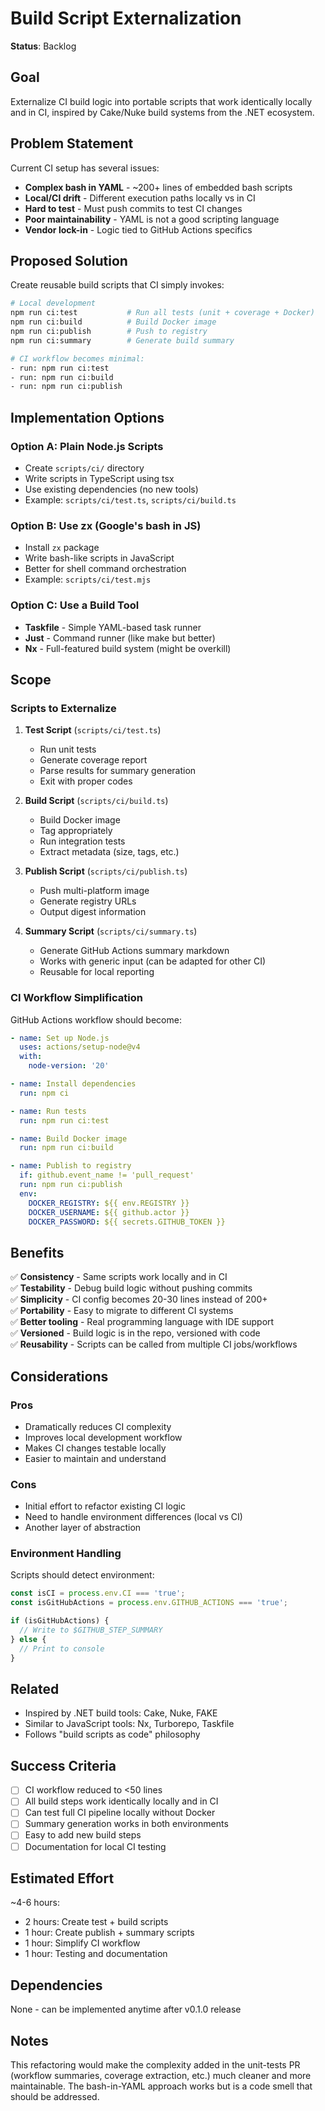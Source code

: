# Build Script Externalization

**Status**: Backlog

## Goal

Externalize CI build logic into portable scripts that work identically locally and in CI, inspired by Cake/Nuke build systems from the .NET ecosystem.

## Problem Statement

Current CI setup has several issues:
- **Complex bash in YAML** - ~200+ lines of embedded bash scripts
- **Local/CI drift** - Different execution paths locally vs in CI
- **Hard to test** - Must push commits to test CI changes
- **Poor maintainability** - YAML is not a good scripting language
- **Vendor lock-in** - Logic tied to GitHub Actions specifics

## Proposed Solution

Create reusable build scripts that CI simply invokes:

```bash
# Local development
npm run ci:test           # Run all tests (unit + coverage + Docker)
npm run ci:build          # Build Docker image
npm run ci:publish        # Push to registry
npm run ci:summary        # Generate build summary

# CI workflow becomes minimal:
- run: npm run ci:test
- run: npm run ci:build  
- run: npm run ci:publish
```

## Implementation Options

### Option A: Plain Node.js Scripts
- Create `scripts/ci/` directory
- Write scripts in TypeScript using tsx
- Use existing dependencies (no new tools)
- Example: `scripts/ci/test.ts`, `scripts/ci/build.ts`

### Option B: Use zx (Google's bash in JS)
- Install `zx` package
- Write bash-like scripts in JavaScript
- Better for shell command orchestration
- Example: `scripts/ci/test.mjs`

### Option C: Use a Build Tool
- **Taskfile** - Simple YAML-based task runner
- **Just** - Command runner (like make but better)
- **Nx** - Full-featured build system (might be overkill)

## Scope

### Scripts to Externalize

1. **Test Script** (`scripts/ci/test.ts`)
   - Run unit tests
   - Generate coverage report
   - Parse results for summary generation
   - Exit with proper codes

2. **Build Script** (`scripts/ci/build.ts`)
   - Build Docker image
   - Tag appropriately
   - Run integration tests
   - Extract metadata (size, tags, etc.)

3. **Publish Script** (`scripts/ci/publish.ts`)
   - Push multi-platform image
   - Generate registry URLs
   - Output digest information

4. **Summary Script** (`scripts/ci/summary.ts`)
   - Generate GitHub Actions summary markdown
   - Works with generic input (can be adapted for other CI)
   - Reusable for local reporting

### CI Workflow Simplification

GitHub Actions workflow should become:

```yaml
- name: Set up Node.js
  uses: actions/setup-node@v4
  with:
    node-version: '20'

- name: Install dependencies
  run: npm ci

- name: Run tests
  run: npm run ci:test

- name: Build Docker image
  run: npm run ci:build

- name: Publish to registry
  if: github.event_name != 'pull_request'
  run: npm run ci:publish
  env:
    DOCKER_REGISTRY: ${{ env.REGISTRY }}
    DOCKER_USERNAME: ${{ github.actor }}
    DOCKER_PASSWORD: ${{ secrets.GITHUB_TOKEN }}
```

## Benefits

✅ **Consistency** - Same scripts work locally and in CI  
✅ **Testability** - Debug build logic without pushing commits  
✅ **Simplicity** - CI config becomes 20-30 lines instead of 200+  
✅ **Portability** - Easy to migrate to different CI systems  
✅ **Better tooling** - Real programming language with IDE support  
✅ **Versioned** - Build logic is in the repo, versioned with code  
✅ **Reusability** - Scripts can be called from multiple CI jobs/workflows

## Considerations

### Pros
- Dramatically reduces CI complexity
- Improves local development workflow
- Makes CI changes testable locally
- Easier to maintain and understand

### Cons
- Initial effort to refactor existing CI logic
- Need to handle environment differences (local vs CI)
- Another layer of abstraction

### Environment Handling

Scripts should detect environment:
```typescript
const isCI = process.env.CI === 'true';
const isGitHubActions = process.env.GITHUB_ACTIONS === 'true';

if (isGitHubActions) {
  // Write to $GITHUB_STEP_SUMMARY
} else {
  // Print to console
}
```

## Related

- Inspired by .NET build tools: Cake, Nuke, FAKE
- Similar to JavaScript tools: Nx, Turborepo, Taskfile
- Follows "build scripts as code" philosophy

## Success Criteria

- [ ] CI workflow reduced to <50 lines
- [ ] All build steps work identically locally and in CI
- [ ] Can test full CI pipeline locally without Docker
- [ ] Summary generation works in both environments
- [ ] Easy to add new build steps
- [ ] Documentation for local CI testing

## Estimated Effort

~4-6 hours:
- 2 hours: Create test + build scripts
- 1 hour: Create publish + summary scripts
- 1 hour: Simplify CI workflow
- 1 hour: Testing and documentation

## Dependencies

None - can be implemented anytime after v0.1.0 release

## Notes

This refactoring would make the complexity added in the unit-tests PR (workflow summaries, coverage extraction, etc.) much cleaner and more maintainable. The bash-in-YAML approach works but is a code smell that should be addressed.
